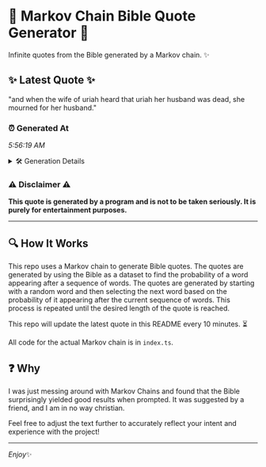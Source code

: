 # 📖 Markov Chain Bible Quote Generator 📖

Infinite quotes from the Bible generated by a Markov chain. ✨

## ✨ Latest Quote ✨
"and when the wife of uriah heard that uriah her husband was dead, she mourned for her husband."

### ⏰ Generated At
*5:56:19 AM*

<details>
    <summary>🛠️ Generation Details</summary>
    <p>
        <strong>🌱 Seed:</strong> and<br>
        <strong>🔄 Iterations:</strong> 17<br>
        <strong>📜 Context History:</strong><br>[ and ]: when<br>[ and, when ]: the<br>[ and, when, the ]: wife<br>[ and, when, the, wife ]: of<br>[ and, when, the, wife, of ]: uriah<br>[ and, when, the, wife, of, uriah ]: heard<br>[ when, the, wife, of, uriah, heard ]: that<br>[ the, wife, of, uriah, heard, that ]: uriah<br>[ wife, of, uriah, heard, that, uriah ]: her<br>[ of, uriah, heard, that, uriah, her ]: husband<br>[ uriah, heard, that, uriah, her, husband ]: was<br>[ heard, that, uriah, her, husband, was ]: dead,<br>[ that, uriah, her, husband, was, dead, ]: she<br>[ uriah, her, husband, was, dead,, she ]: mourned<br>[ her, husband, was, dead,, she, mourned ]: for<br>[ husband, was, dead,, she, mourned, for ]: her<br>[ was, dead,, she, mourned, for, her ]: husband.<br>
    </p>
</details>

### ⚠️ Disclaimer ⚠️
**This quote is generated by a program and is not to be taken seriously. It is purely for entertainment purposes.**

---

## 🔍 How It Works

This repo uses a Markov chain to generate Bible quotes. The quotes are generated by using the Bible as a dataset to find the probability of a word appearing after a sequence of words. The quotes are generated by starting with a random word and then selecting the next word based on the probability of it appearing after the current sequence of words. This process is repeated until the desired length of the quote is reached.

This repo will update the latest quote in this README every 10 minutes. ⏳

All code for the actual Markov chain is in `index.ts`.

## ❓ Why

I was just messing around with Markov Chains and found that the Bible surprisingly yielded good results when prompted. 
It was suggested by a friend, and I am in no way christian.

Feel free to adjust the text further to accurately reflect your intent and experience with the project!

---

*Enjoy*✨
